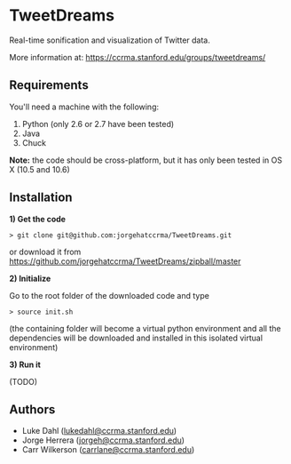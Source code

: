 TweetDreams
===========

Real-time sonification and visualization of Twitter data.

More information at: https://ccrma.stanford.edu/groups/tweetdreams/


Requirements
------------

You'll need a machine with the following:

1. Python (only 2.6 or 2.7 have been tested)
2. Java
3. Chuck

**Note:** the code should be cross-platform, but it has only been tested in OS X (10.5 and 10.6)


Installation
------------

**1) Get the code**

	> git clone git@github.com:jorgehatccrma/TweetDreams.git
	
or download it from  https://github.com/jorgehatccrma/TweetDreams/zipball/master


**2) Initialize**

Go to the root folder of the downloaded code and type

	> source init.sh
	
(the containing folder will become a virtual python environment and all the dependencies will be downloaded and installed in this isolated virtual environment)

**3) Run it** 

(TODO)



Authors
-------
* Luke Dahl (lukedahl@ccrma.stanford.edu)
* Jorge Herrera (jorgeh@ccrma.stanford.edu)
* Carr Wilkerson (carrlane@ccrma.stanford.edu)
